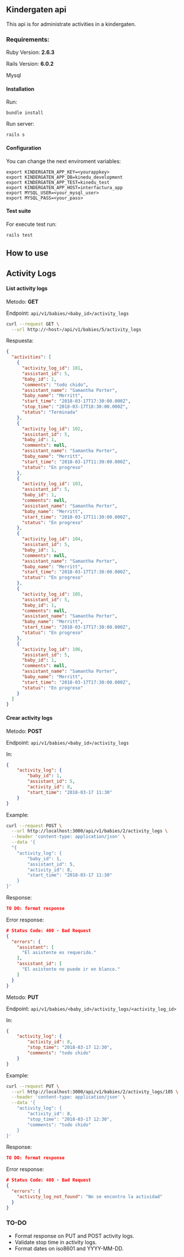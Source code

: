 ## Kindergaten api

This api is for administrate activities in a kindergaten.

### Requirements:
Ruby Version: **2.6.3**

Rails Version: **6.0.2**

Mysql

#### Installation

Run:

```
bundle install
```
Run server: 

```
rails s
```
#### Configuration

You can change the next enviroment variables:

```
export KINDERGATEN_APP_KEY=<yourappkey>
export KINDERGATEN_APP_DB=kinedu_development
export KINDERGATEN_APP_TEST=kinedu_test
export KINDERGATEN_APP_HOST=interfactura_app
export MYSQL_USER=<your_mysql_user>
export MYSQL_PASS=<your_pass>
```

#### Test suite

For execute test run:

```
rails test
```

## How to use

## Activity Logs

#### List activity logs

Metodo: **GET**

Endpoint: `api/v1/babies/<baby_id>/activity_logs`

```bash
curl --request GET \
  --url http://<host>/api/v1/babies/5/activity_logs
```

Respuesta:

```json
{
  "activities": [
    {
      "activity_log_id": 101,
      "assistant_id": 5,
      "baby_id": 1,
      "comments": "todo chido",
      "assistant_name": "Samantha Porter",
      "baby_name": "Merritt",
      "start_time": "2018-03-17T17:30:00.000Z",
      "stop_time": "2018-03-17T18:30:00.000Z",
      "status": "Terminada"
    },
    {
      "activity_log_id": 102,
      "assistant_id": 5,
      "baby_id": 1,
      "comments": null,
      "assistant_name": "Samantha Porter",
      "baby_name": "Merritt",
      "start_time": "2018-03-17T11:30:00.000Z",
      "status": "En progreso"
    },
    {
      "activity_log_id": 103,
      "assistant_id": 5,
      "baby_id": 1,
      "comments": null,
      "assistant_name": "Samantha Porter",
      "baby_name": "Merritt",
      "start_time": "2018-03-17T11:30:00.000Z",
      "status": "En progreso"
    },
    {
      "activity_log_id": 104,
      "assistant_id": 5,
      "baby_id": 1,
      "comments": null,
      "assistant_name": "Samantha Porter",
      "baby_name": "Merritt",
      "start_time": "2018-03-17T17:30:00.000Z",
      "status": "En progreso"
    },
    {
      "activity_log_id": 105,
      "assistant_id": 5,
      "baby_id": 1,
      "comments": null,
      "assistant_name": "Samantha Porter",
      "baby_name": "Merritt",
      "start_time": "2018-03-17T17:30:00.000Z",
      "status": "En progreso"
    },
    {
      "activity_log_id": 106,
      "assistant_id": 5,
      "baby_id": 1,
      "comments": null,
      "assistant_name": "Samantha Porter",
      "baby_name": "Merritt",
      "start_time": "2018-03-17T17:30:00.000Z",
      "status": "En progreso"
    }
  ]
}
```

#### Crear activity logs

Metodo: **POST**

Endpoint: `api/v1/babies/<baby_id>/activity_logs`

In: 

```json
{
	"activity_log": {
		"baby_id": 1,
		"assistant_id": 5,
		"activity_id": 8,
		"start_time": "2018-03-17 11:30"
	}
}
```

Example:

```bash
curl --request POST \
  --url http://localhost:3000/api/v1/babies/2/activity_logs \
  --header 'content-type: application/json' \
  --data '{
  "{
	"activity_log": {
		"baby_id": 1,
		"assistant_id": 5,
		"activity_id": 8,
		"start_time": "2018-03-17 11:30"
	}
}' 
```

Response:

```json
TO DO: format response
```

Error response:

```json
# Status Code: 400 - Bad Request
{
  "errors": {
    "assistant": [
      "El asistente es requerido."
    ],
    "assistant_id": [
      "El asistente no puede ir en blanco."
    ]
  }
}
```

Metodo: **PUT**

Endpoint: `api/v1/babies/<baby_id>/activity_logs/<activity_log_id>`

In: 

```json
{
	"activity_log": {
		"activity_id": 8,
		"stop_time": "2018-03-17 12:30",
		"comments": "todo chido"
	}
}
```
Example:

```bash
curl --request PUT \
  --url http://localhost:3000/api/v1/babies/2/activity_logs/105 \
  --header 'content-type: application/json' \
  --data '{
	"activity_log": {
		"activity_id": 8,
		"stop_time": "2018-03-17 12:30",
		"comments": "todo chido"
	}
}' 
```

Response:

```json
TO DO: format response 
```

Error response:

```json
# Status Code: 400 - Bad Request
{
  "errors": {
    "activity_log_not_found": "No se encontro la actividad"
  }
}
```


### TO-DO

- Format response on PUT and POST activity logs.
- Validate stop time in activity logs.
- Format dates on iso8601 and YYYY-MM-DD.


